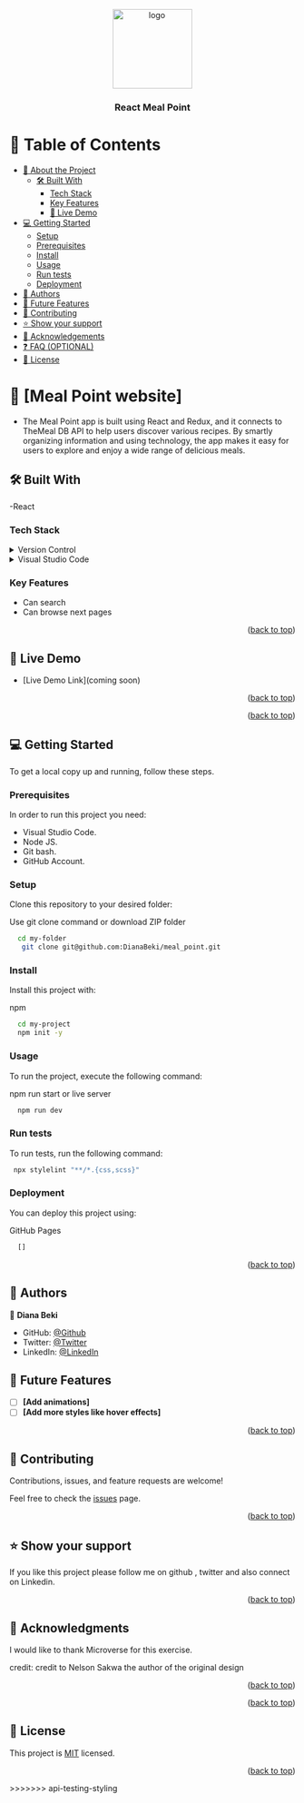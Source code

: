 <a name="readme-top"></a>

<div align="center">
  <img src="readme-logo.png" alt="logo" width="140"  height="auto" />
  <br/>

  <h3><b>React Meal Point</b></h3>

</div>

# 📗 Table of Contents

- [📖 About the Project](#about-project)
  - [🛠 Built With](#built-with)
    - [Tech Stack](#tech-stack)
    - [Key Features](#key-features)
    - [🚀 Live Demo](#live-demo)
- [💻 Getting Started](#getting-started)
  - [Setup](#setup)
  - [Prerequisites](#prerequisites)
  - [Install](#install)
  - [Usage](#usage)
  - [Run tests](#run-tests)
  - [Deployment](#triangular_flag_on_post-deployment)
- [👥 Authors](#authors)
- [🔭 Future Features](#future-features)
- [🤝 Contributing](#contributing)
- [⭐️ Show your support](#support)
- [🙏 Acknowledgements](#acknowledgements)
- [❓ FAQ (OPTIONAL)](#faq)
- [📝 License](#license)

# 📖 [Meal Point website] <a name="about-project"></a>

- The Meal Point app is built using React and Redux, and it connects to TheMeal DB API to help users discover various recipes. By smartly organizing information and using technology, the app makes it easy for users to explore and enjoy a wide range of delicious meals.


## 🛠 Built With <a name="built-with"></a>

-React

### Tech Stack <a name="tech-stack"></a>

<details>
  <summary>Version Control</summary>
  <ul>
    <li><a href="https://github.com/">Git Hub</a></li>
  </ul>
</details>

<details>
  <summary>Visual Studio Code</summary>
  <ul>
    <li><a href="https://code.visualstudio.com/">Visual Studio Code</a></li>
  </ul>
</details>

<!-- Features -->

### Key Features <a name="key-features"></a>

- Can search
- Can browse next pages

<p align="right">(<a href="#readme-top">back to top</a>)</p>

## 🚀 Live Demo <a name="live-demo"></a>

- [Live Demo Link](coming soon)
<p align="right">(<a href="#readme-top">back to top</a>)</p>

<p align="right">(<a href="#readme-top">back to top</a>)</p>
<!-- GETTING STARTED -->

## 💻 Getting Started <a name="getting-started"></a>

To get a local copy up and running, follow these steps.

### Prerequisites

In order to run this project you need:

- Visual Studio Code.
- Node JS.
- Git bash.
- GitHub Account.

### Setup

Clone this repository to your desired folder:

Use git clone command or download ZIP folder

```sh
  cd my-folder
   git clone git@github.com:DianaBeki/meal_point.git
```

### Install

Install this project with:

npm

```sh
  cd my-project
  npm init -y
```

### Usage

To run the project, execute the following command:

npm run start or live server

```sh
  npm run dev
```

### Run tests

To run tests, run the following command:

```sh
 npx stylelint "**/*.{css,scss}"
```

### Deployment

You can deploy this project using:

GitHub Pages

```sh
  []
```

<p align="right">(<a href="#readme-top">back to top</a>)</p>

<!-- AUTHORS -->

## 👥 Authors <a name="authors"></a>

👤 **Diana Beki**

- GitHub: [@Github](https://github.com/DianaBeki/anime-verse)
- Twitter: [@Twitter](https://twitter.com/home)
- LinkedIn: [@LinkedIn](https://www.linkedin.com/in/diana-beki/)

## 🔭 Future Features <a name="future-features"></a>

- [ ] **[Add animations]**
- [ ] **[Add more styles like hover effects]**

<p align="right">(<a href="#readme-top">back to top</a>)</p>

## 🤝 Contributing <a name="contributing"></a>

Contributions, issues, and feature requests are welcome!

Feel free to check the [issues](https://github.com/DianaBeki/meal_point/issues) page.

<p align="right">(<a href="#readme-top">back to top</a>)</p>

## ⭐️ Show your support <a name="support"></a>

If you like this project please follow me on github , twitter and also connect on Linkedin.

<p align="right">(<a href="#readme-top">back to top</a>)</p>

## 🙏 Acknowledgments <a name="acknowledgements"></a>

I would like to thank Microverse for this exercise.

credit: credit to Nelson Sakwa the author of the original design

<p align="right">(<a href="#readme-top">back to top</a>)</p>

<p align="right">(<a href="#readme-top">back to top</a>)</p>

## 📝 License <a name="license"></a>

This project is [MIT](./LICENSE) licensed.

<p align="right">(<a href="#readme-top">back to top</a>)</p>
>>>>>>> api-testing-styling
